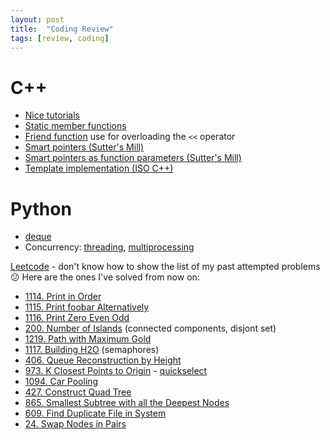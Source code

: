 ```yaml
---
layout: post
title:  "Coding Review"
tags: [review, coding]
---
```


# C++
- [Nice tutorials](http://www.cplusplus.com/doc/tutorial/)
- [Static member functions](https://www.learncpp.com/cpp-tutorial/812-static-member-functions/)
- [Friend function](https://docs.microsoft.com/en-us/cpp/standard-library/overloading-the-output-operator-for-your-own-classes) use for overloading the `<<` operator
- [Smart pointers (Sutter's Mill)](https://herbsutter.com/2013/05/29/gotw-89-solution-smart-pointers/)
- [Smart pointers as function parameters (Sutter's Mill)](https://herbsutter.com/2013/06/05/gotw-91-solution-smart-pointer-parameters/)
- [Template implementation (ISO C++)](https://isocpp.org/wiki/faq/templates#templates-defn-vs-decl)

# Python
- [deque](https://pymotw.com/3/collections/deque.html)
- Concurrency: [threading](https://pymotw.com/3/threading/), [multiprocessing](https://pymotw.com/3/multiprocessing/)

[Leetcode](leetcode.com) - don't know how to show the list of my past attempted problems :confused:
Here are the ones I've solved from now on:
- [1114. Print in Order](https://leetcode.com/problems/print-in-order)
- [1115. Print foobar Alternatively](https://leetcode.com/problems/print-foobar-alternately)
- [1116. Print Zero Even Odd](https://leetcode.com/problems/print-zero-even-odd/)
- [200. Number of Islands](https://leetcode.com/problems/number-of-islands/) (connected components, disjont set)
- [1219. Path with Maximum Gold](https://leetcode.com/problems/path-with-maximum-gold/)
- [1117. Building H2O](https://leetcode.com/problems/building-h2o/) (semaphores)
- [406. Queue Reconstruction by Height](https://leetcode.com/problems/queue-reconstruction-by-height/)
- [973. K Closest Points to Origin](https://leetcode.com/problems/k-closest-points-to-origin/) - [quickselect](https://en.wikipedia.org/wiki/Quickselect)
- [1094. Car Pooling](https://leetcode.com/problems/car-pooling/submissions/)
- [427. Construct Quad Tree](https://leetcode.com/problems/construct-quad-tree/)
- [865. Smallest Subtree with all the Deepest Nodes](https://leetcode.com/problems/smallest-subtree-with-all-the-deepest-nodes/)
- [609. Find Duplicate File in System](https://leetcode.com/problems/find-duplicate-file-in-system/)
- [24. Swap Nodes in Pairs](https://leetcode.com/problems/swap-nodes-in-pairs/)
